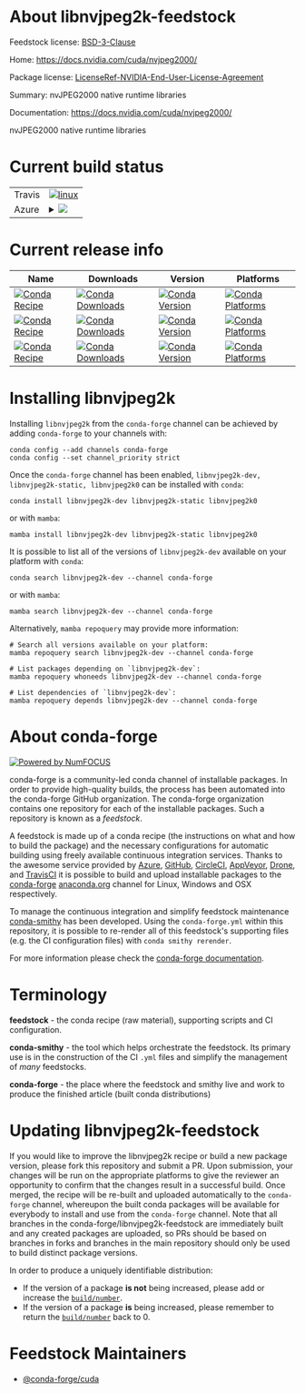 About libnvjpeg2k-feedstock
===========================

Feedstock license: [BSD-3-Clause](https://github.com/conda-forge/libnvjpeg2k-split-feedstock/blob/main/LICENSE.txt)

Home: https://docs.nvidia.com/cuda/nvjpeg2000/

Package license: [LicenseRef-NVIDIA-End-User-License-Agreement](https://docs.nvidia.com/cuda/eula/index.html)

Summary: nvJPEG2000 native runtime libraries

Documentation: https://docs.nvidia.com/cuda/nvjpeg2000/

nvJPEG2000 native runtime libraries


Current build status
====================


<table><tr>
    <td>Travis</td>
    <td>
      <a href="https://app.travis-ci.com/conda-forge/libnvjpeg2k-split-feedstock">
        <img alt="linux" src="https://img.shields.io/travis/com/conda-forge/libnvjpeg2k-split-feedstock/main.svg?label=Linux">
      </a>
    </td>
  </tr>
    
  <tr>
    <td>Azure</td>
    <td>
      <details>
        <summary>
          <a href="https://dev.azure.com/conda-forge/feedstock-builds/_build/latest?definitionId=24026&branchName=main">
            <img src="https://dev.azure.com/conda-forge/feedstock-builds/_apis/build/status/libnvjpeg2k-split-feedstock?branchName=main">
          </a>
        </summary>
        <table>
          <thead><tr><th>Variant</th><th>Status</th></tr></thead>
          <tbody><tr>
              <td>linux_64_c_compiler_version11cuda_compilernvcccuda_compiler_version11.8</td>
              <td>
                <a href="https://dev.azure.com/conda-forge/feedstock-builds/_build/latest?definitionId=24026&branchName=main">
                  <img src="https://dev.azure.com/conda-forge/feedstock-builds/_apis/build/status/libnvjpeg2k-split-feedstock?branchName=main&jobName=linux&configuration=linux%20linux_64_c_compiler_version11cuda_compilernvcccuda_compiler_version11.8" alt="variant">
                </a>
              </td>
            </tr><tr>
              <td>linux_64_c_compiler_version12cuda_compilercuda-nvcccuda_compiler_version12.6</td>
              <td>
                <a href="https://dev.azure.com/conda-forge/feedstock-builds/_build/latest?definitionId=24026&branchName=main">
                  <img src="https://dev.azure.com/conda-forge/feedstock-builds/_apis/build/status/libnvjpeg2k-split-feedstock?branchName=main&jobName=linux&configuration=linux%20linux_64_c_compiler_version12cuda_compilercuda-nvcccuda_compiler_version12.6" alt="variant">
                </a>
              </td>
            </tr><tr>
              <td>linux_aarch64_c_compiler_version11cuda_compilernvcccuda_compiler_version11.8</td>
              <td>
                <a href="https://dev.azure.com/conda-forge/feedstock-builds/_build/latest?definitionId=24026&branchName=main">
                  <img src="https://dev.azure.com/conda-forge/feedstock-builds/_apis/build/status/libnvjpeg2k-split-feedstock?branchName=main&jobName=linux&configuration=linux%20linux_aarch64_c_compiler_version11cuda_compilernvcccuda_compiler_version11.8" alt="variant">
                </a>
              </td>
            </tr><tr>
              <td>linux_aarch64_c_compiler_version12cuda_compilercuda-nvcccuda_compiler_version12.6</td>
              <td>
                <a href="https://dev.azure.com/conda-forge/feedstock-builds/_build/latest?definitionId=24026&branchName=main">
                  <img src="https://dev.azure.com/conda-forge/feedstock-builds/_apis/build/status/libnvjpeg2k-split-feedstock?branchName=main&jobName=linux&configuration=linux%20linux_aarch64_c_compiler_version12cuda_compilercuda-nvcccuda_compiler_version12.6" alt="variant">
                </a>
              </td>
            </tr><tr>
              <td>win_64_cuda_compilercuda-nvcccuda_compiler_version12.6</td>
              <td>
                <a href="https://dev.azure.com/conda-forge/feedstock-builds/_build/latest?definitionId=24026&branchName=main">
                  <img src="https://dev.azure.com/conda-forge/feedstock-builds/_apis/build/status/libnvjpeg2k-split-feedstock?branchName=main&jobName=win&configuration=win%20win_64_cuda_compilercuda-nvcccuda_compiler_version12.6" alt="variant">
                </a>
              </td>
            </tr><tr>
              <td>win_64_cuda_compilernvcccuda_compiler_version11.8</td>
              <td>
                <a href="https://dev.azure.com/conda-forge/feedstock-builds/_build/latest?definitionId=24026&branchName=main">
                  <img src="https://dev.azure.com/conda-forge/feedstock-builds/_apis/build/status/libnvjpeg2k-split-feedstock?branchName=main&jobName=win&configuration=win%20win_64_cuda_compilernvcccuda_compiler_version11.8" alt="variant">
                </a>
              </td>
            </tr>
          </tbody>
        </table>
      </details>
    </td>
  </tr>
</table>

Current release info
====================

| Name | Downloads | Version | Platforms |
| --- | --- | --- | --- |
| [![Conda Recipe](https://img.shields.io/badge/recipe-libnvjpeg2k--dev-green.svg)](https://anaconda.org/conda-forge/libnvjpeg2k-dev) | [![Conda Downloads](https://img.shields.io/conda/dn/conda-forge/libnvjpeg2k-dev.svg)](https://anaconda.org/conda-forge/libnvjpeg2k-dev) | [![Conda Version](https://img.shields.io/conda/vn/conda-forge/libnvjpeg2k-dev.svg)](https://anaconda.org/conda-forge/libnvjpeg2k-dev) | [![Conda Platforms](https://img.shields.io/conda/pn/conda-forge/libnvjpeg2k-dev.svg)](https://anaconda.org/conda-forge/libnvjpeg2k-dev) |
| [![Conda Recipe](https://img.shields.io/badge/recipe-libnvjpeg2k--static-green.svg)](https://anaconda.org/conda-forge/libnvjpeg2k-static) | [![Conda Downloads](https://img.shields.io/conda/dn/conda-forge/libnvjpeg2k-static.svg)](https://anaconda.org/conda-forge/libnvjpeg2k-static) | [![Conda Version](https://img.shields.io/conda/vn/conda-forge/libnvjpeg2k-static.svg)](https://anaconda.org/conda-forge/libnvjpeg2k-static) | [![Conda Platforms](https://img.shields.io/conda/pn/conda-forge/libnvjpeg2k-static.svg)](https://anaconda.org/conda-forge/libnvjpeg2k-static) |
| [![Conda Recipe](https://img.shields.io/badge/recipe-libnvjpeg2k0-green.svg)](https://anaconda.org/conda-forge/libnvjpeg2k0) | [![Conda Downloads](https://img.shields.io/conda/dn/conda-forge/libnvjpeg2k0.svg)](https://anaconda.org/conda-forge/libnvjpeg2k0) | [![Conda Version](https://img.shields.io/conda/vn/conda-forge/libnvjpeg2k0.svg)](https://anaconda.org/conda-forge/libnvjpeg2k0) | [![Conda Platforms](https://img.shields.io/conda/pn/conda-forge/libnvjpeg2k0.svg)](https://anaconda.org/conda-forge/libnvjpeg2k0) |

Installing libnvjpeg2k
======================

Installing `libnvjpeg2k` from the `conda-forge` channel can be achieved by adding `conda-forge` to your channels with:

```
conda config --add channels conda-forge
conda config --set channel_priority strict
```

Once the `conda-forge` channel has been enabled, `libnvjpeg2k-dev, libnvjpeg2k-static, libnvjpeg2k0` can be installed with `conda`:

```
conda install libnvjpeg2k-dev libnvjpeg2k-static libnvjpeg2k0
```

or with `mamba`:

```
mamba install libnvjpeg2k-dev libnvjpeg2k-static libnvjpeg2k0
```

It is possible to list all of the versions of `libnvjpeg2k-dev` available on your platform with `conda`:

```
conda search libnvjpeg2k-dev --channel conda-forge
```

or with `mamba`:

```
mamba search libnvjpeg2k-dev --channel conda-forge
```

Alternatively, `mamba repoquery` may provide more information:

```
# Search all versions available on your platform:
mamba repoquery search libnvjpeg2k-dev --channel conda-forge

# List packages depending on `libnvjpeg2k-dev`:
mamba repoquery whoneeds libnvjpeg2k-dev --channel conda-forge

# List dependencies of `libnvjpeg2k-dev`:
mamba repoquery depends libnvjpeg2k-dev --channel conda-forge
```


About conda-forge
=================

[![Powered by
NumFOCUS](https://img.shields.io/badge/powered%20by-NumFOCUS-orange.svg?style=flat&colorA=E1523D&colorB=007D8A)](https://numfocus.org)

conda-forge is a community-led conda channel of installable packages.
In order to provide high-quality builds, the process has been automated into the
conda-forge GitHub organization. The conda-forge organization contains one repository
for each of the installable packages. Such a repository is known as a *feedstock*.

A feedstock is made up of a conda recipe (the instructions on what and how to build
the package) and the necessary configurations for automatic building using freely
available continuous integration services. Thanks to the awesome service provided by
[Azure](https://azure.microsoft.com/en-us/services/devops/), [GitHub](https://github.com/),
[CircleCI](https://circleci.com/), [AppVeyor](https://www.appveyor.com/),
[Drone](https://cloud.drone.io/welcome), and [TravisCI](https://travis-ci.com/)
it is possible to build and upload installable packages to the
[conda-forge](https://anaconda.org/conda-forge) [anaconda.org](https://anaconda.org/)
channel for Linux, Windows and OSX respectively.

To manage the continuous integration and simplify feedstock maintenance
[conda-smithy](https://github.com/conda-forge/conda-smithy) has been developed.
Using the ``conda-forge.yml`` within this repository, it is possible to re-render all of
this feedstock's supporting files (e.g. the CI configuration files) with ``conda smithy rerender``.

For more information please check the [conda-forge documentation](https://conda-forge.org/docs/).

Terminology
===========

**feedstock** - the conda recipe (raw material), supporting scripts and CI configuration.

**conda-smithy** - the tool which helps orchestrate the feedstock.
                   Its primary use is in the construction of the CI ``.yml`` files
                   and simplify the management of *many* feedstocks.

**conda-forge** - the place where the feedstock and smithy live and work to
                  produce the finished article (built conda distributions)


Updating libnvjpeg2k-feedstock
==============================

If you would like to improve the libnvjpeg2k recipe or build a new
package version, please fork this repository and submit a PR. Upon submission,
your changes will be run on the appropriate platforms to give the reviewer an
opportunity to confirm that the changes result in a successful build. Once
merged, the recipe will be re-built and uploaded automatically to the
`conda-forge` channel, whereupon the built conda packages will be available for
everybody to install and use from the `conda-forge` channel.
Note that all branches in the conda-forge/libnvjpeg2k-feedstock are
immediately built and any created packages are uploaded, so PRs should be based
on branches in forks and branches in the main repository should only be used to
build distinct package versions.

In order to produce a uniquely identifiable distribution:
 * If the version of a package **is not** being increased, please add or increase
   the [``build/number``](https://docs.conda.io/projects/conda-build/en/latest/resources/define-metadata.html#build-number-and-string).
 * If the version of a package **is** being increased, please remember to return
   the [``build/number``](https://docs.conda.io/projects/conda-build/en/latest/resources/define-metadata.html#build-number-and-string)
   back to 0.

Feedstock Maintainers
=====================

* [@conda-forge/cuda](https://github.com/orgs/conda-forge/teams/cuda/)

